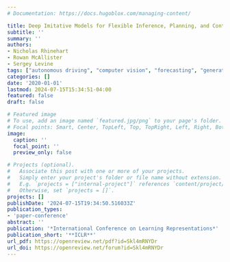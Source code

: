 ```yaml
---
# Documentation: https://docs.hugoblox.com/managing-content/

title: Deep Imitative Models for Flexible Inference, Planning, and Control
subtitle: ''
summary: ''
authors:
- Nicholas Rhinehart
- Rowan McAllister
- Sergey Levine
tags: ["autonomous driving", "computer vision", "forecasting", "generative models", "imitation learning", "planning"]
categories: []
date: '2020-01-01'
lastmod: 2024-07-15T15:34:51-04:00
featured: false
draft: false

# Featured image
# To use, add an image named `featured.jpg/png` to your page's folder.
# Focal points: Smart, Center, TopLeft, Top, TopRight, Left, Right, BottomLeft, Bottom, BottomRight.
image:
  caption: ''
  focal_point: ''
  preview_only: false

# Projects (optional).
#   Associate this post with one or more of your projects.
#   Simply enter your project's folder or file name without extension.
#   E.g. `projects = ["internal-project"]` references `content/project/deep-learning/index.md`.
#   Otherwise, set `projects = []`.
projects: []
publishDate: '2024-07-15T19:34:50.516033Z'
publication_types:
- 'paper-conference'
abstract: ''
publication: '*International Conference on Learning Representations*'
publication_short: '**ICLR**'
url_pdf: https://openreview.net/pdf?id=Skl4mRNYDr
url_doi: https://openreview.net/forum?id=Skl4mRNYDr
---
```

